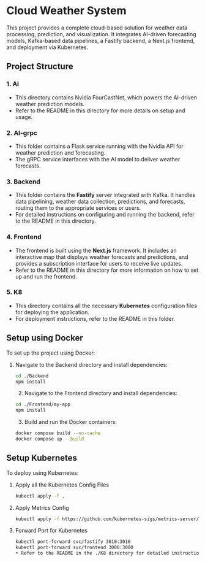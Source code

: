 # Cloud Weather System

This project provides a complete cloud-based solution for weather data processing, prediction, and visualization. It integrates AI-driven forecasting models, Kafka-based data pipelines, a Fastify backend, a Next.js frontend, and deployment via Kubernetes.

## Project Structure

### 1. **AI**

- This directory contains Nvidia FourCastNet, which powers the AI-driven weather prediction models.
- Refer to the README in this directory for more details on setup and usage.

### 2. **AI-grpc**

- This folder contains a Flask service running with the Nvidia API for weather prediction and forecasting.
- The gRPC service interfaces with the AI model to deliver weather forecasts.

### 3. **Backend**

- This folder contains the **Fastify** server integrated with Kafka. It handles data pipelining, weather data collection, predictions, and forecasts, routing them to the appropriate services or users.
- For detailed instructions on configuring and running the backend, refer to the README in this directory.

### 4. **Frontend**

- The frontend is built using the **Next.js** framework. It includes an interactive map that displays weather forecasts and predictions, and provides a subscription interface for users to receive live updates.
- Refer to the README in this directory for more information on how to set up and run the frontend.

### 5. **K8**

- This directory contains all the necessary **Kubernetes** configuration files for deploying the application.
- For deployment instructions, refer to the README in this folder.

## Setup using Docker

To set up the project using Docker:

1. Navigate to the Backend directory and install dependencies:

   ```bash
   cd ./Backend
   npm install
   ```

   2. Navigate to the Frontend directory and install dependencies:

   ```bash
   cd ./Frontend/my-app
   npm install

   ```

   3. Build and run the Docker containers:

   ```bash
   docker compose build --no-cache
   docker compose up --build

   ```

## Setup Kubernetes

To deploy using Kubernetes:

1. Apply all the Kubernetes Config Files

   ```bash
   kubectl apply -f .
   ```

2. Apply Metrics Config

   ```bash
   kubectl apply -f https://github.com/kubernetes-sigs/metrics-server/releases/latest/download/components.yaml

   ```

3. Forward Port for Kubernetes

   ```bash
   kubectl port-forward svc/fastify 3010:3010
   kubectl port-forward svc/frontend 3000:3000
   • Refer to the README in the ./K8 directory for detailed instructions.
   ```
